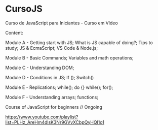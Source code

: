 
# CursoJS
Curso de JavaScript para Iniciantes - Curso em Vídeo

Content: 

Module A - Getting start with JS; What is JS capable of doing?; Tips to study; JS & EcmaScript; VS Code & Node.js;

Module B - Basic Commands; Variables and math operations; 

Module C - Understanding DOM; 

Module D - Conditions in JS; If (); Switch()

Module E - Replications; while(); do {} while(); for();

Module F - Understanding arrays; functions; 


Course of JavaScript for beginners // Ongoing

https://www.youtube.com/playlist?list=PLHz_AreHm4dlsK3Nr9GVvXCbpQyHQl1o1

